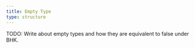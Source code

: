 ```yaml
---
title: Empty Type
type: structure
---
```

TODO: Write about empty types and how they are equivalent to false under BHK.